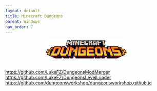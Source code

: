 ```yaml
---
layout: default
title: Minecraft Dungeons
parent: Windows
nav_order: 7
---
```


<div class="center">
  <img src="/assets/images/docs/minecraft-dungeons.png" alt="Minecraft Dungeons" class="center-image">
</div>

<style>
  .center {
    display: flex;
    justify-content: center;
    align-items: center;
    
  }

  .center-image {
    max-width: 50%; /* This will make the image responsive */
    margin: auto;
  }
</style>

<br>


https://github.com/LukeFZ/DungeonsModMerger
https://github.com/LukeFZ/DungeonsLevelLoader
https://github.com/dungeonsworkshop/dungeonsworkshop.github.io
